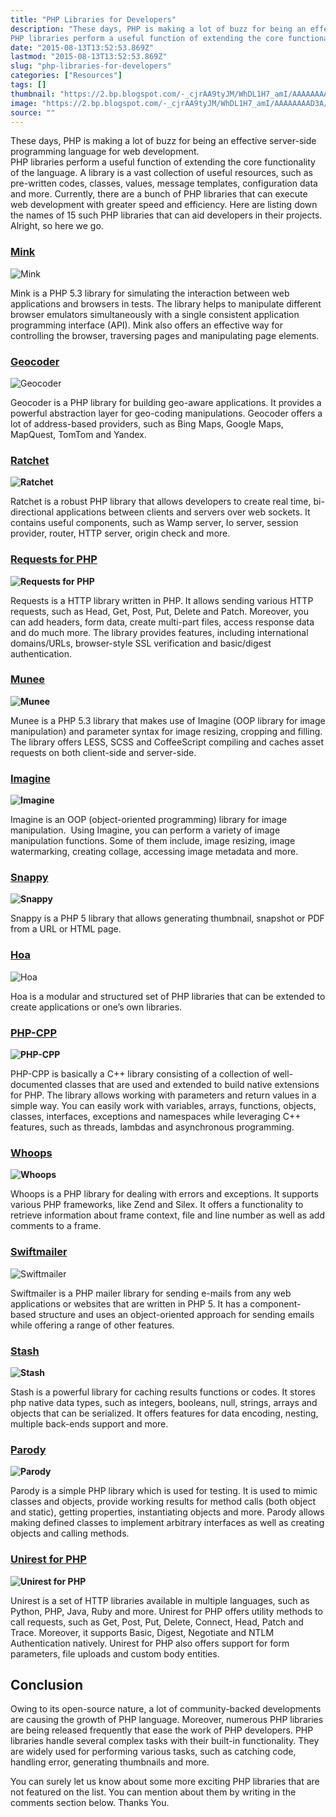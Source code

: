 ```yaml
---
title: "PHP Libraries for Developers"
description: "These days, PHP is making a lot of buzz for being an effective server-side programming language for web development. 
PHP libraries perform a useful function of extending the core functionality of the language. A library is a vast collection of useful resources, such as pre-written codes, classes, values, message templates, configuration data and more. Currently, there are a bunch of PHP libraries that can execute web development with greater speed and efficiency. Here are listing down the names of 15 such PHP libraries that can aid developers in their projects. Alright, so here we go."
date: "2015-08-13T13:52:53.869Z"
lastmod: "2015-08-13T13:52:53.869Z"
slug: "php-libraries-for-developers"
categories: ["Resources"]
tags: []
thumbnail: "https://2.bp.blogspot.com/-_cjrAA9tyJM/WhDL1H7_amI/AAAAAAAAD3A/gTF8w_aHOgoeciAUB_zMt8HZP70uE1HsACLcBGAs/s400/php.png"
image: "https://2.bp.blogspot.com/-_cjrAA9tyJM/WhDL1H7_amI/AAAAAAAAD3A/gTF8w_aHOgoeciAUB_zMt8HZP70uE1HsACLcBGAs/s1600/php.png"
source: ""
---
```



These days, PHP is making a lot of buzz for being an effective server-side programming language for web development.   
PHP libraries perform a useful function of extending the core functionality of the language. A library is a vast collection of useful resources, such as pre-written codes, classes, values, message templates, configuration data and more. Currently, there are a bunch of PHP libraries that can execute web development with greater speed and efficiency. Here are listing down the names of 15 such PHP libraries that can aid developers in their projects. Alright, so here we go.

### **[Mink](http://mink.behat.org/en/latest/index.html)**

![Mink](/assets/mink_zpsoodc76hh.png)

Mink is a PHP 5.3 library for simulating the interaction between web applications and browsers in tests. The library helps to manipulate different browser emulators simultaneously with a single consistent application programming interface (API). Mink also offers an effective way for controlling the browser, traversing pages and manipulating page elements.

### **[Geocoder](http://geocoder-php.org/Geocoder/)**

![Geocoder](/assets/geocoder_zpsttay5dej.png)

Geocoder is a PHP library for building geo-aware applications. It provides a powerful abstraction layer for geo-coding manipulations. Geocoder offers a lot of address-based providers, such as Bing Maps, Google Maps, MapQuest, TomTom and Yandex.

### **[Ratchet](http://socketo.me/)**

**![Ratchet](/assets/ratchet_zpsjrfhak1a.png)**

Ratchet is a robust PHP library that allows developers to create real time, bi-directional applications between clients and servers over web sockets. It contains useful components, such as Wamp server, Io server, session provider, router, HTTP server, origin check and more.

### **[Requests for PHP](http://requests.ryanmccue.info/)**

**![Requests for PHP](http://i1135.photobucket.com/albums/m637/Maer007/WebSnippet/requests-for-php_zpsd2fmaona.png)**

Requests is a HTTP library written in PHP. It allows sending various HTTP requests, such as Head, Get, Post, Put, Delete and Patch. Moreover, you can add headers, form data, create multi-part files, access response data and do much more. The library provides features, including international domains/URLs, browser-style SSL verification and basic/digest authentication.

### **[Munee](http://mun.ee/)**

**![Munee](/assets/munee_zpsleul6jkq.png)**

Munee is a PHP 5.3 library that makes use of Imagine (OOP library for image manipulation) and parameter syntax for image resizing, cropping and filling. The library offers LESS, SCSS and CoffeeScript compiling and caches asset requests on both client-side and server-side.

### **[Imagine](http://imagine.readthedocs.org/en/latest/)**

**![Imagine](/assets/imagine_zpsutlc8dem.png)**

Imagine is an OOP (object-oriented programming) library for image manipulation.  Using Imagine, you can perform a variety of image manipulation functions. Some of them include, image resizing, image watermarking, creating collage, accessing image metadata and more.

### **[Snappy](https://github.com/KnpLabs/snappy)**

**![Snappy](/assets/snappy_zpsklwaeccu.png)**

Snappy is a PHP 5 library that allows generating thumbnail, snapshot or PDF from a URL or HTML page.

### **[Hoa](http://hoa-project.net/En/)**

![Hoa](/assets/hoa_zpssxszaubq.png)

Hoa is a modular and structured set of PHP libraries that can be extended to create applications or one’s own libraries.

### **[PHP-CPP](http://www.php-cpp.com/)**

**![PHP-CPP](http://i1135.photobucket.com/albums/m637/Maer007/WebSnippet/php-cpp_zps8trsgcw8.png)**

PHP-CPP is basically a C++ library consisting of a collection of well-documented classes that are used and extended to build native extensions for PHP. The library allows working with parameters and return values in a simple way. You can easily work with variables, arrays, functions, objects, classes, interfaces, exceptions and namespaces while leveraging C++ features, such as threads, lambdas and asynchronous programming.

### **[Whoops](http://filp.github.io/whoops/)**

**![Whoops](/assets/whoops_zpsqangxaiw.png)**

Whoops is a PHP library for dealing with errors and exceptions. It supports various PHP frameworks, like Zend and Silex. It offers a functionality to retrieve information about frame context, file and line number as well as add comments to a frame.

### **[Swiftmailer](http://swiftmailer.org/)**

![Swiftmailer](/assets/swiftmailer_zpsv25qddva.png)

Swiftmailer is a PHP mailer library for sending e-mails from any web applications or websites that are written in PHP 5\. It has a component-based structure and uses an object-oriented approach for sending emails while offering a range of other features.

### **[Stash](http://www.stashphp.com/)**

**![Stash](/assets/stash_zpslkcufdsr.png)**

Stash is a powerful library for caching results functions or codes. It stores php native data types, such as integers, booleans, null, strings, arrays and objects that can be serialized. It offers features for data encoding, nesting, multiple back-ends support and more.

### **[Parody](https://github.com/dotink/Parody)**

**![Parody](/assets/parody_zpsxi39asv2.png)**

Parody is a simple PHP library which is used for testing. It is used to mimic classes and objects, provide working results for method calls (both object and static), getting properties, instantiating objects and more. Parody allows making defined classes to implement arbitrary interfaces as well as creating objects and calling methods.

### **[Unirest for PHP](http://unirest.io/php.html)**

**![Unirest for PHP](http://i1135.photobucket.com/albums/m637/Maer007/WebSnippet/unirest-for-PHP_zpsqiujldid.png)**

Unirest is a set of HTTP libraries available in multiple languages, such as Python, PHP, Java, Ruby and more. Unirest for PHP offers utility methods to call requests, such as Get, Post, Put, Delete, Connect, Head, Patch and Trace. Moreover, it supports Basic, Digest, Negotiate and NTLM Authentication natively. Unirest for PHP also offers support for form parameters, file uploads and custom body entities.

## Conclusion

Owing to its open-source nature, a lot of community-backed developments are causing the growth of PHP language. Moreover, numerous PHP libraries are being released frequently that ease the work of PHP developers. PHP libraries handle several complex tasks with their built-in functionality. They are widely used for performing various tasks, such as catching code, handling error, generating thumbnails and more.

You can surely let us know about some more exciting PHP libraries that are not featured on the list. You can mention about them by writing in the comments section below. Thanks You.
